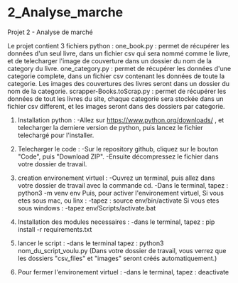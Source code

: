 # 2_Analyse_marche
Projet 2 - Analyse de marché

Le projet contient 3 fichiers python :
one_book.py : permet de récupérer les données d'un seul livre, dans un fichier csv qui sera nommé comme le livre, et de telecharger l'image de couverture 
  dans un dossier du nom de la category du livre.
one_category.py : permet de récupérer les données d'une categorie complete, dans un fichier csv contenant les données de toute la categorie. Les images 
  des couvertures des livres seront dans un dossier du nom de la categorie.
scrapper-Books.toScrap.py : permet de récupérer les données de tout les livres du site, chaque categorie sera stockée dans un fichier csv different, 
  et les images seront dans des dossiers par categorie.


1) Installation python :
-Allez sur https://www.python.org/downloads/ , et telecharger la derniere version de python, puis lancez le fichier telechargé pour l'installer.

2) Telecharger le code :
-Sur le repository github, cliquez sur le bouton "Code", puis "Download ZIP".
-Ensuite décompressez le fichier dans votre dossier de travail.

3) creation environement virtuel :
-Ouvrez un terminal, puis allez dans votre dossier de travail avec la commande cd.
-Dans le terminal, tapez : python3 -m venv env
Puis, pour activer l'environement virtuel,
Si vous etes sous mac, ou linx :
  -tapez : source env/bin/activate 
Si vous etes sous windows :
  -tapez env/Scripts/activate.bat

3) Installation des modules necessaires :
-dans le terminal, tapez : pip install -r requirements.txt

4) lancer le script :
-dans le terminal tapez : python3 nom_du_script_voulu.py
(Dans votre dossier de travail, vous verrez que les dossiers "csv_files" et "images" seront créés automatiquement.)

5) Pour fermer l'environement virtuel :
-dans le terminal, tapez : deactivate






